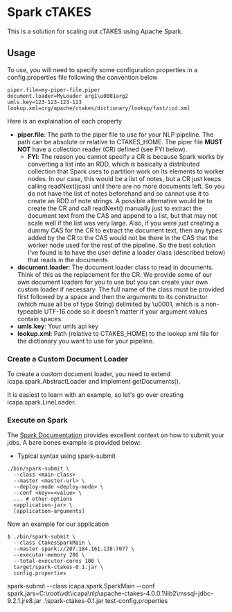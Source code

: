 # Spark cTAKES
This is a solution for scaling out cTAKES using Apache Spark. 

## Usage
To use, you will need to specify some configuration properties in a config.properties file following the convention below
```properties
piper.file=my-piper-file.piper
document.loader=MyLoader arg1\u0001arg2
umls.key=123-123-123-123
lookup.xml=org/apache/ctakes/dictionary/lookup/fast/icd.xml
```

Here is an explaination of each property
- **piper.file**: The path to the piper file to use for your NLP pipeline. The path can be absolute or relative to
CTAKES_HOME. The piper file **MUST NOT** have a 
collection reader (CR) defined (see FYI below). 
  - **FYI**: The reason you cannot specify a CR is because Spark works by converting a list into an RDD,
  which is basically a distributed collection that Spark uses to partition work on its elements to worker nodes.
  In our case, this would be a list of notes, but a CR just keeps calling readNext(jcas) until there are no more
  documents left. So you do not have the list of notes beforehand and so cannot use it to create an RDD of note strings.
  A possible alternative would be to create the CR and call readNext() manually just to extract the document text
  from the CAS and append to a list, but that may not scale well if the list was very large. Also, if you were
  just creating a dummy CAS for the CR to extract the document text, then any types added by the CR to the CAS 
  would not be there in the CAS that the worker node used for the rest of the pipeline. So the best solution I've
  found is to have the user define a loader class (described below) that reads in the documents
- **document.loader**: The document loader class to read in documents. Think of this as the replacement for the 
CR. We provide some of our own document loaders for you to use but you can create your own custom loader if necessary. 
The full name of the class must be provided first followed by a space and then the arguments to its constructor 
(which muse all be of type String)
delimited by \u0001, which is a non-typeable UTF-16 code so it doesn't matter if your argument values
contain spaces. 
- **umls.key**: Your umls api key
- **lookup.xml**: Path (relative to CTAKES_HOME) to the lookup xml file for the dictionary you want to use for your
pipeline.

### Create a Custom Document Loader
To create a custom document loader, you need to extend icapa.spark.AbstractLoader and implement getDocuments().

It is easiest to learn with an example, so let's go over creating icapa.spark.LineLoader.
  

### Execute on Spark
The [Spark Documentation](https://spark.apache.org/docs/1.1.0/submitting-applications.html) 
provides excellent context on how to submit your jobs. A bare bones example is provided below:
 * Typical syntax using spark-submit
```
./bin/spark-submit \
  --class <main-class>
  --master <master-url> \
  --deploy-mode <deploy-mode> \
  --conf <key>=<value> \
  ... # other options
  <application-jar> \
  [application-arguments]
```
Now an example for our application
```
$ ./bin/spark-submit \
  --class CtakesSparkMain \
  --master spark://207.184.161.138:7077 \
  --executor-memory 20G \
  --total-executor-cores 100 \
  target/spark-ctakes-0.1.jar \
  config.properties
```
spark-submit --class icapa.spark.SparkMain --conf spark.jars=C:\root\vdt\icapa\nlp\apache-ctakes-4.0.0.1\lib2\mssql-jdbc-9.2.1.jre8.jar .\spark-ctakes-0.1.jar test-config.properties